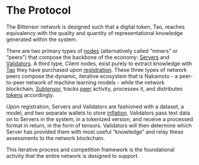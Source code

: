 # The Protocol

The Bittensor network is designed such that a digital token, Tao, reaches equivalency with the quality and quantity of representational knowledge generated within the system. 

There are two primary types of [nodes](src/../Glossary.md#miner/neuron/peer/node) (alternatively called “miners” or “peers”) that compose the backbone of the economy: [Servers](src/../Glossary.md#servers) and [Validators](src/../Glossary.md#validators). A third type, Client nodes, exist purely to extract knowledge with [Tao](src/../Glossary.md#tao) they have purchased upon [registration](src/../Glossary.md#registration). These three types of network peers compose the dynamic, iterative ecosystem that is Nakamoto - a peer-to-peer network of machine learning models - while the network blockchain, [Subtensor](#), tracks [peer](src/../Glossary.md#miner/neuron/peer/node) activity, processes it, and distributes [tokens](src/../Glossary.md#tao) accordingly.

Upon registration, Servers and Validators are fashioned with a dataset, a model, and two separate wallets to store [inflation](src/../Glossary.md#inflation). Validators pass text data on to Servers in the system, in a tokenized version, and receive a processed format in return, in the form of tensors. Validators will then determine which Server has provided them with most useful “knowledge” and relay these assessments to the network blockchain. 

This iterative process and competition framework is the foundational activity that the entire network is designed to support.
